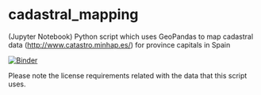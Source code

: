 # cadastral_mapping
(Jupyter Notebook) Python script which uses GeoPandas to map cadastral data (http://www.catastro.minhap.es/) for province capitals in Spain

[![Binder](https://mybinder.org/badge_logo.svg)](https://mybinder.org/v2/gh/Jorge-Monge/cadastral_mapping/HEAD?filepath=https%3A%2F%2Fgithub.com%2FJorge-Monge%2Fcadastral_mapping%2Fblob%2Fmain%2Fcadastral_data_spain.ipynb)

Please note the license requirements related with the data that this script uses.

